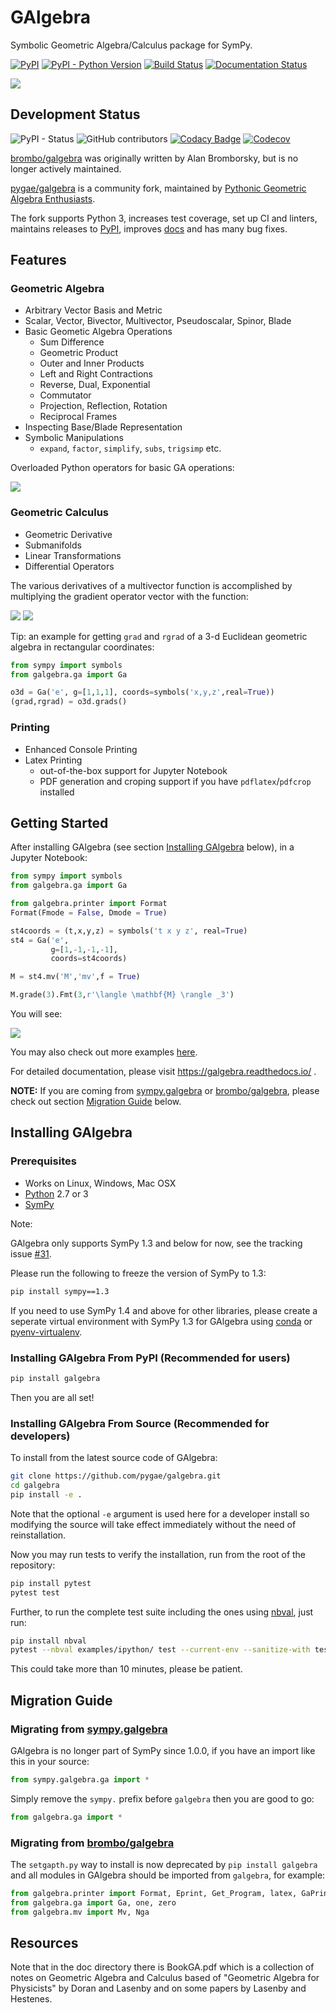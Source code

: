 GAlgebra
=========================================

Symbolic Geometric Algebra/Calculus package for SymPy.

[![PyPI](https://img.shields.io/pypi/v/galgebra.svg)](https://pypi.org/project/galgebra/) [![PyPI - Python Version](https://img.shields.io/pypi/pyversions/galgebra.svg)](https://pypi.org/project/galgebra/) [![Build Status](https://travis-ci.com/pygae/galgebra.svg?branch=master)](https://travis-ci.com/pygae/galgebra) [![Documentation Status](https://readthedocs.org/projects/galgebra/badge/?version=latest)](https://galgebra.readthedocs.io/en/latest/?badge=latest)

![](https://raw.githubusercontent.com/pygae/galgebra/master/doc/images/n_vector_positive_spherical.svg?sanitize=true)

Development Status
--------------------

![PyPI - Status](https://img.shields.io/pypi/status/galgebra.svg) ![GitHub contributors](https://img.shields.io/github/contributors/pygae/galgebra.svg) [![Codacy Badge](https://api.codacy.com/project/badge/Grade/fe7642c639a54d909a36c75db6c2fa49)](https://app.codacy.com/app/utensilcandel/galgebra?utm_source=github.com&utm_medium=referral&utm_content=pygae/galgebra&utm_campaign=Badge_Grade_Settings) [![Codecov](https://img.shields.io/codecov/c/github/pygae/galgebra.svg)](https://codecov.io/gh/pygae/galgebra)

[brombo/galgebra](https://github.com/brombo/galgebra) was originally written by Alan Bromborsky, but is no longer actively maintained.

[pygae/galgebra](https://github.com/pygae/galgebra) is a community fork, maintained by [Pythonic Geometric Algebra Enthusiasts](https://github.com/pygae).

The fork supports Python 3, increases test coverage, set up CI and linters, maintains releases to [PyPI](https://pypi.org/project/galgebra/#history), improves [docs](http://galgebra.readthedocs.io) and has many bug fixes.

Features
--------------------

### Geometric Algebra

- Arbitrary Vector Basis and Metric
- Scalar, Vector, Bivector, Multivector, Pseudoscalar, Spinor, Blade
- Basic Geometic Algebra Operations
  - Sum Difference
  - Geometric Product
  - Outer and Inner Products
  - Left and Right Contractions
  - Reverse, Dual, Exponential
  - Commutator
  - Projection, Reflection, Rotation
  - Reciprocal Frames
- Inspecting Base/Blade Representation
- Symbolic Manipulations
  - `expand`, `factor`, `simplify`, `subs`, `trigsimp` etc.

Overloaded Python operators for basic GA operations:

![](https://raw.githubusercontent.com/pygae/galgebra/master/doc/images/basic_op.svg?sanitize=true)

### Geometric Calculus

- Geometric Derivative
- Submanifolds
- Linear Transformations
- Differential Operators

The various derivatives of a multivector function is accomplished by multiplying the gradient operator vector with the function:

![](https://raw.githubusercontent.com/pygae/galgebra/master/doc/images/grad.svg?sanitize=true) ![](https://raw.githubusercontent.com/pygae/galgebra/master/doc/images/grad_cmp.svg?sanitize=true)

Tip: an example for getting `grad` and `rgrad` of a 3-d Euclidean geometric algebra in rectangular coordinates:

```python
from sympy import symbols
from galgebra.ga import Ga

o3d = Ga('e', g=[1,1,1], coords=symbols('x,y,z',real=True))
(grad,rgrad) = o3d.grads()
```

### Printing

- Enhanced Console Printing
- Latex Printing
  - out-of-the-box support for Jupyter Notebook
  - PDF generation and croping support if you have `pdflatex`/`pdfcrop` installed

Getting Started
---------------------

After installing GAlgebra (see section [Installing GAlgebra](#installing-galgebra) below), in a Jupyter Notebook:

```python
from sympy import symbols
from galgebra.ga import Ga

from galgebra.printer import Format
Format(Fmode = False, Dmode = True)

st4coords = (t,x,y,z) = symbols('t x y z', real=True)
st4 = Ga('e',
         g=[1,-1,-1,-1],
         coords=st4coords)

M = st4.mv('M','mv',f = True)

M.grade(3).Fmt(3,r'\langle \mathbf{M} \rangle _3')
```

You will see:

![](https://raw.githubusercontent.com/pygae/galgebra/master/doc/images/st4_M3.svg?sanitize=true)

You may also check out more examples [here](./examples/README.md).

For detailed documentation, please visit https://galgebra.readthedocs.io/ .

**NOTE:** If you are coming from [sympy.galgebra](https://docs.sympy.org/0.7.6.1/modules/galgebra/) or [brombo/galgebra](https://github.com/brombo/galgebra), please check out section [Migration Guide](#migration-guide) below.

Installing GAlgebra
---------------------

### Prerequisites

- Works on Linux, Windows, Mac OSX
- [Python](https://www.python.org/) 2.7 or 3
- [SymPy](https://www.sympy.org)

Note: 

GAlgebra only supports SymPy 1.3 and below for now, see the tracking issue [#31](https://github.com/pygae/galgebra/issues/31).

Please run the following to freeze the version of SymPy to 1.3:

```bash
pip install sympy==1.3
```

If you need to use SymPy 1.4 and above for other libraries, please create a seperate virtual environment with SymPy 1.3 for GAlgebra using [conda](https://github.com/conda/conda) or [pyenv-virtualenv](https://github.com/pyenv/pyenv-virtualenv).

### Installing GAlgebra From PyPI (Recommended for users)

```bash
pip install galgebra
```

Then you are all set!

### Installing GAlgebra From Source (Recommended for developers)

To install from the latest source code of GAlgebra:

```bash
git clone https://github.com/pygae/galgebra.git
cd galgebra
pip install -e .
```

Note that the optional `-e` argument is used here for a developer install so modifying the source will take effect immediately without the need of reinstallation.

Now you may run tests to verify the installation, run from the root of the repository:

```bash
pip install pytest
pytest test
```

Further, to run the complete test suite including the ones using [nbval](https://github.com/computationalmodelling/nbval), just run:

```bash
pip install nbval
pytest --nbval examples/ipython/ test --current-env --sanitize-with test/.nbval_sanitize.cfg
```

This could take more than 10 minutes, please be patient.

Migration Guide
----------------

### Migrating from [sympy.galgebra](https://docs.sympy.org/0.7.6.1/modules/galgebra/)

GAlgebra is no longer part of SymPy since 1.0.0, if you have an import like this in your source:

```python
from sympy.galgebra.ga import *
```

Simply remove the `sympy.` prefix before `galgebra` then you are good to go:

```python
from galgebra.ga import *
```

### Migrating from [brombo/galgebra](https://github.com/brombo/galgebra)

The `setgapth.py` way to install is now deprecated by `pip install galgebra` and all modules in GAlgebra should be imported from `galgebra`, for example:

```python
from galgebra.printer import Format, Eprint, Get_Program, latex, GaPrinter
from galgebra.ga import Ga, one, zero
from galgebra.mv import Mv, Nga
```

Resources
------------

Note that in the doc directory there is BookGA.pdf which is a collection of notes on 
Geometric Algebra and Calculus based of "Geometric Algebra for Physicists" by Doran and 
Lasenby and on some papers by Lasenby and Hestenes.
